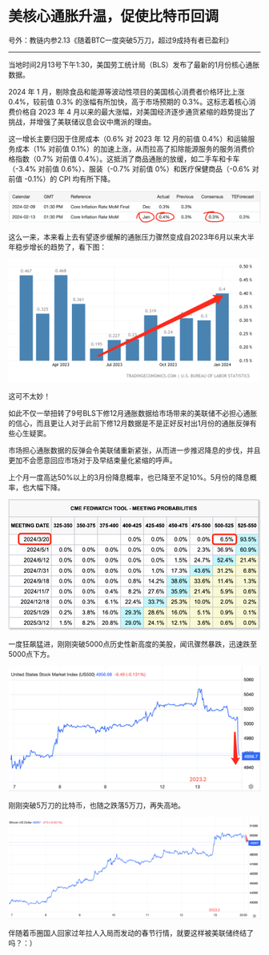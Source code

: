 # 美核心通胀升温，促使比特币回调

号外：教链内参2.13《随着BTC一度突破5万刀，超过9成持有者已盈利》

* * *

当地时间2月13号下午1:30，美国劳工统计局（BLS）发布了最新的1月份核心通胀数据。

2024 年 1 月，剔除食品和能源等波动性项目的美国核心消费者价格环比上涨 0.4%，较前值 0.3% 的涨幅有所加快，高于市场预期的 0.3%。这标志着核心消费价格自 2023 年 4 月以来的最大涨幅，对美国经济逐步通货紧缩的趋势提出了挑战，并增强了美联储议息会议中鹰派的理由。

这一增长主要归因于住房成本（0.6% 对 2023 年 12 月的前值 0.4%）和运输服务成本（1% 对前值 0.1%）的加速上涨，从而拉高了扣除能源服务的服务消费价格指数（0.7% 对前值 0.4%）。这抵消了商品通胀的放缓，如二手车和卡车（-3.4% 对前值 0.6%）、服装（-0.7% 对前值 0%）和医疗保健商品（-0.6% 对前值 -0.1%）的 CPI 均有所下降。

![](2024-02-13-A01.png)

这么一来，本来看上去有望逐步缓解的通胀压力骤然变成自2023年6月以来大半年稳步增长的趋势了，看下图：

![](2024-02-13-A02.png)

这可不太妙！

如此不仅一举扭转了9号BLS下修12月通胀数据给市场带来的美联储不必担心通胀的信心，而且更让人对于此前下修12月数据是不是正好反衬出1月份的通胀反弹有些心生疑窦。

市场担心通胀数据的反弹会令美联储重新紧张，从而进一步推迟降息的步伐，并且更加不会愿意回应市场对于及早结束量化紧缩的呼声。

上个月一度高达50%以上的3月份降息概率，也已降至不足10%。5月份的降息概率，也大幅下降。

![](2024-02-13-A03.png)

一度狂飙猛进，刚刚突破5000点历史性新高度的美股，闻讯骤然暴跌，迅速跌至5000点下方。

![](2024-02-13-A04.png)

刚刚突破5万刀的比特币，也随之跌落5万刀，再失高地。

![](2024-02-13-A05.png)

伴随着币圈国人回家过年拉人入局而发动的春节行情，就要这样被美联储终结了吗？：）

